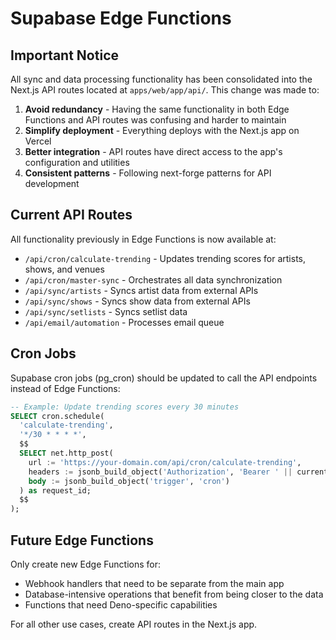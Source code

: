 # Supabase Edge Functions

## Important Notice

All sync and data processing functionality has been consolidated into the Next.js API routes located at `apps/web/app/api/`. This change was made to:

1. **Avoid redundancy** - Having the same functionality in both Edge Functions and API routes was confusing and harder to maintain
2. **Simplify deployment** - Everything deploys with the Next.js app on Vercel
3. **Better integration** - API routes have direct access to the app's configuration and utilities
4. **Consistent patterns** - Following next-forge patterns for API development

## Current API Routes

All functionality previously in Edge Functions is now available at:

- `/api/cron/calculate-trending` - Updates trending scores for artists, shows, and venues
- `/api/cron/master-sync` - Orchestrates all data synchronization
- `/api/sync/artists` - Syncs artist data from external APIs
- `/api/sync/shows` - Syncs show data from external APIs
- `/api/sync/setlists` - Syncs setlist data
- `/api/email/automation` - Processes email queue

## Cron Jobs

Supabase cron jobs (pg_cron) should be updated to call the API endpoints instead of Edge Functions:

```sql
-- Example: Update trending scores every 30 minutes
SELECT cron.schedule(
  'calculate-trending',
  '*/30 * * * *',
  $$
  SELECT net.http_post(
    url := 'https://your-domain.com/api/cron/calculate-trending',
    headers := jsonb_build_object('Authorization', 'Bearer ' || current_setting('app.settings.cron_secret')),
    body := jsonb_build_object('trigger', 'cron')
  ) as request_id;
  $$
);
```

## Future Edge Functions

Only create new Edge Functions for:

- Webhook handlers that need to be separate from the main app
- Database-intensive operations that benefit from being closer to the data
- Functions that need Deno-specific capabilities

For all other use cases, create API routes in the Next.js app.
